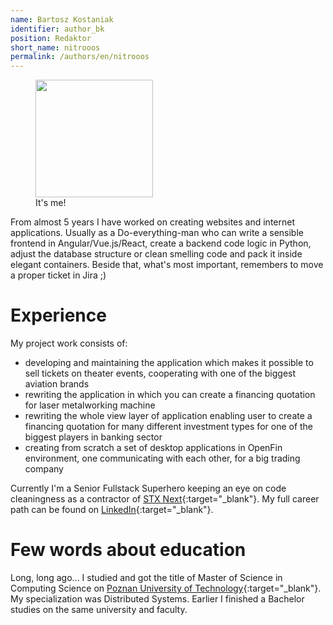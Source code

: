 ```yaml
---
name: Bartosz Kostaniak
identifier: author_bk
position: Redaktor
short_name: nitrooos
permalink: /authors/en/nitrooos
---
```

<aside class="authors__image">
  <figure>
    <img
      src="{{ site.baseurl }}/assets/img/nitrooos.png"
      alt=""
      width="188"
      height="188" />
    <br />
    <figcaption class="authors__image-caption">It's me!</figcaption>
  </figure>
</aside>

From almost 5 years I have worked on creating websites and internet applications.
Usually as a Do-everything-man who can write a sensible frontend in
Angular/Vue.js/React, create a backend code logic in Python, adjust the database
structure or clean smelling code and pack it inside elegant containers.
Beside that, what's most important, remembers to move a proper ticket in Jira ;)

# Experience

My project work consists of:

* developing and maintaining the application which makes it possible to sell
tickets on theater events, cooperating with one of the biggest aviation brands
* rewriting the application in which you can create a financing quotation for
laser metalworking machine
* rewriting the whole view layer of application enabling user to create a
financing quotation for many different investment types for one of the biggest
players in banking sector
* creating from scratch a set of desktop applications in OpenFin environment,
one communicating with each other, for a big trading company

Currently I'm a Senior Fullstack Superhero keeping an eye on code cleaningness
as a contractor of [STX Next](https://stxnext.com){:target="_blank"}. My full
career path can be found on
[LinkedIn](https://www.linkedin.com/in/bartosz-kostaniak-623b8bb0/){:target="_blank"}.

# Few words about education

Long, long ago... I studied and got the title of Master of Science in Computing
Science on [Poznan University of Technology](https://www.put.poznan.pl/){:target="_blank"}.
My specialization was Distributed Systems. Earlier I finished a Bachelor studies
on the same university and faculty.

